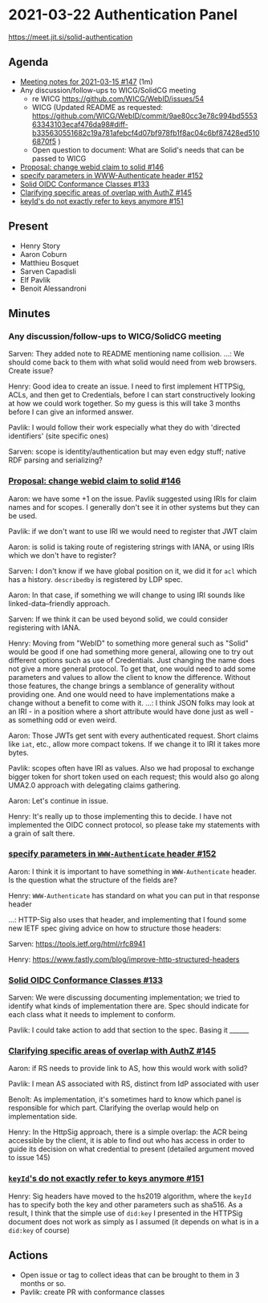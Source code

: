 # 2021-03-22 Authentication Panel

https://meet.jit.si/solid-authentication

## Agenda

* [Meeting notes for 2021-03-15 #147](https://github.com/solid/authentication-panel/pull/147) (1m)
* Any discussion/follow-ups to WICG/SolidCG meeting
   * re WICG https://github.com/WICG/WebID/issues/54
    * WICG (Updated README as requested: https://github.com/WICG/WebID/commit/9ae80cc3e78c994bd555363343103ecaf476da98#diff-b335630551682c19a781afebcf4d07bf978fb1f8ac04c6bf87428ed5106870f5 )
    * Open question to document: What are Solid's needs that can be passed to WICG
* [Proposal: change webid claim to solid #146](https://github.com/solid/authentication-panel/issues/146)
* [specify parameters in WWW-Authenticate header #152](https://github.com/solid/authentication-panel/issues/152)
* [Solid OIDC Conformance Classes #133](https://github.com/solid/authentication-panel/issues/133)
* [Clarifying specific areas of overlap with AuthZ #145](https://github.com/solid/authentication-panel/issues/145)
* [keyId's do not exactly refer to keys anymore #151](https://github.com/solid/authentication-panel/issues/151)

## Present

* Henry Story
* Aaron Coburn
* Matthieu Bosquet
* Sarven Capadisli
* Elf Pavlik
* Benoit Alessandroni

## Minutes

### Any discussion/follow-ups to WICG/SolidCG meeting

Sarven: They added note to README mentioning name collision.
...: We should come back to them with what solid would need from web browsers. Create issue?

Henry: Good idea to create an issue. I need to first implement HTTPSig, ACLs, and then get to Credentials, before I can start constructively looking at how we could work together. So my guess is this will take 3 months before I can give an informed answer.

Pavlik: I would follow their work especially what they do with 'directed identifiers' (site specific ones)

Sarven: scope is identity/authentication but may even edgy stuff; native RDF parsing and serializing?

### [Proposal: change webid claim to solid #146](https://github.com/solid/authentication-panel/issues/146)

Aaron: we have some +1 on the issue. Pavlik suggested using IRIs for claim names and for scopes.
I generally don't see it in other systems but they can be used.

Pavlik: if we don't want to use IRI we would need to register that JWT claim

Aaron: is solid is taking route of registering strings with IANA, or using IRIs which we don't have to register?

Sarven: I don't know if we have global position on it, we did it for `acl` which has a history. `describedby` is registered by LDP spec.

Aaron: In that case, if something we will change to using IRI sounds like linked-data–friendly approach.

Sarven: If we think it can be used beyond solid, we could consider registering with IANA.

Henry: Moving from "WebID" to something more general such as "Solid" would be good if one had something more general, allowing one to try out different options such as use of Credentials. Just changing the name does not give a more general protocol. To get that, one would need to add some parameters and values to allow the client to know the difference. Without those features, the change brings a semblance of generality without providing one. And one would need to have implementations make a change without a benefit to come with it.
...: I think JSON folks may look at an IRI - in a position where a short attribute would have done just as well - as something odd or even weird.

Aaron: Those JWTs get sent with every authenticated request. Short claims like `iat`, etc., allow more compact tokens. If we change it to IRI it takes more bytes.

Pavlik: scopes often have IRI as values. Also we had proposal to exchange bigger token for short token used on each request; this would also go along UMA2.0 approach with delegating claims gathering.

Aaron: Let's continue in issue.

Henry: It's really up to those implementing this to decide. I have not implemented the OIDC connect protocol, so please take my statements with a grain of salt there.


### [specify parameters in `WWW-Authenticate` header #152](https://github.com/solid/authentication-panel/issues/152)

Aaron: I think it is important to have something in `WWW-Authenticate` header. Is the question what the structure of the fields are?

Henry: `WWW-Authenticate` has standard on what you can put in that response header

...: HTTP-Sig also uses that header, and implementing that I found some new IETF spec giving advice on how to structure those headers:

Sarven: https://tools.ietf.org/html/rfc8941

Henry: https://www.fastly.com/blog/improve-http-structured-headers

### [Solid OIDC Conformance Classes #133](https://github.com/solid/authentication-panel/issues/133)

Sarven: We were discussing documenting implementation; we tried to identify what kinds
of implementation there are. Spec should indicate for each class what it needs to implement to conform.

Pavlik: I could take action to add that section to the spec. Basing it ______


### [Clarifying specific areas of overlap with AuthZ #145](https://github.com/solid/authentication-panel/issues/145)

Aaron: if RS needs to provide link to AS, how this would work with solid?

Pavlik: I mean AS associated with RS, distinct from IdP associated with user

Benoît: As implementation, it's sometimes hard to know which panel is responsible for which part. Clarifying the overlap would help on implementation side.

Henry: In the HttpSig approach, there is a simple overlap: the ACR being accessible by the client, it is able to find out who has access in order to guide its decision on what credential to present (detailed argument moved to issue 145)

### [`keyId`'s do not exactly refer to keys anymore #151](https://github.com/solid/authentication-panel/issues/151)

Henry: Sig headers have moved to the hs2019 algorithm, where the `keyId` has to specify both the key and other parameters such as sha516. As a result, I think that the simple use of `did:key` I presented in the HTTPSig document does not work as simply as I assumed (it depends on what is in a `did:key` of course)

## Actions

* Open issue or tag to collect ideas that can be brought to them in 3 months or so.
* Pavlik: create PR with conformance classes
